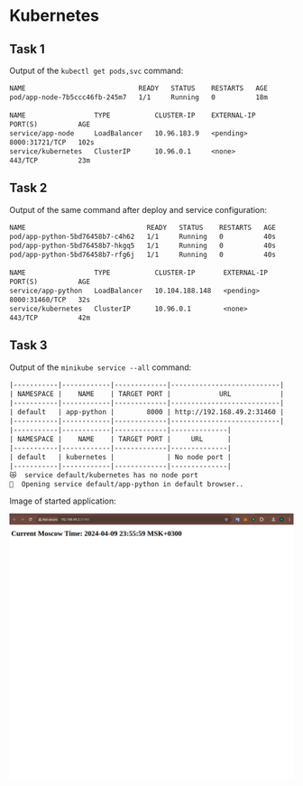 # Kubernetes

## Task 1

Output of the `kubectl get pods,svc` command:

```text
NAME                            READY   STATUS    RESTARTS   AGE
pod/app-node-7b5ccc46fb-245m7   1/1     Running   0          18m

NAME                 TYPE           CLUSTER-IP    EXTERNAL-IP   PORT(S)          AGE
service/app-node     LoadBalancer   10.96.183.9   <pending>     8000:31721/TCP   102s
service/kubernetes   ClusterIP      10.96.0.1     <none>        443/TCP          23m
```

## Task 2

Output of the same command after deploy and service configuration:

```text
NAME                              READY   STATUS    RESTARTS   AGE
pod/app-python-5bd76458b7-c4h62   1/1     Running   0          40s
pod/app-python-5bd76458b7-hkgq5   1/1     Running   0          40s
pod/app-python-5bd76458b7-rfg6j   1/1     Running   0          40s

NAME                 TYPE           CLUSTER-IP       EXTERNAL-IP   PORT(S)          AGE
service/app-python   LoadBalancer   10.104.188.148   <pending>     8000:31460/TCP   32s
service/kubernetes   ClusterIP      10.96.0.1        <none>        443/TCP          42m
```

## Task 3

Output of the `minikube service --all` command:

```text
|-----------|------------|-------------|---------------------------|
| NAMESPACE |    NAME    | TARGET PORT |            URL            |
|-----------|------------|-------------|---------------------------|
| default   | app-python |        8000 | http://192.168.49.2:31460 |
|-----------|------------|-------------|---------------------------|
|-----------|------------|-------------|--------------|
| NAMESPACE |    NAME    | TARGET PORT |     URL      |
|-----------|------------|-------------|--------------|
| default   | kubernetes |             | No node port |
|-----------|------------|-------------|--------------|
😿  service default/kubernetes has no node port
🎉  Opening service default/app-python in default browser..
```

Image of started application:

![app_pyhon](images/app_python.png)

